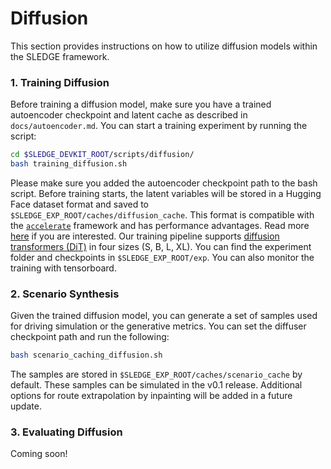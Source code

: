 # Diffusion

This section provides instructions on how to utilize diffusion models within the SLEDGE framework. 

### 1. Training Diffusion
Before training a diffusion model, make sure you have a trained autoencoder checkpoint and latent cache as described in `docs/autoencoder.md`.
You can start a training experiment by running the script:
```bash
cd $SLEDGE_DEVKIT_ROOT/scripts/diffusion/
bash training_diffusion.sh
``` 
Please make sure you added the autoencoder checkpoint path to the bash script. Before training starts, the latent variables will be stored in a Hugging Face dataset format and saved to `$SLEDGE_EXP_ROOT/caches/diffusion_cache`. This format is compatible with the [`accelerate`](https://github.com/huggingface/accelerate) framework and has performance advantages. Read more [here](https://huggingface.co/docs/datasets/about_arrow) if you are interested. Our training pipeline supports [diffusion transformers (DiT)](https://arxiv.org/abs/2212.09748) in four sizes (S, B, L, XL). You can find the experiment folder and checkpoints in `$SLEDGE_EXP_ROOT/exp`. You can also monitor the training with tensorboard. 

### 2. Scenario Synthesis
Given the trained diffusion model, you can generate a set of samples used for driving simulation or the generative metrics. You can set the diffuser checkpoint path and run the following:
```bash
bash scenario_caching_diffusion.sh
```
The samples are stored in `$SLEDGE_EXP_ROOT/caches/scenario_cache` by default. These samples can be simulated in the v0.1 release.
Additional options for route extrapolation by inpainting will be added in a future update.

### 3. Evaluating Diffusion
Coming soon!